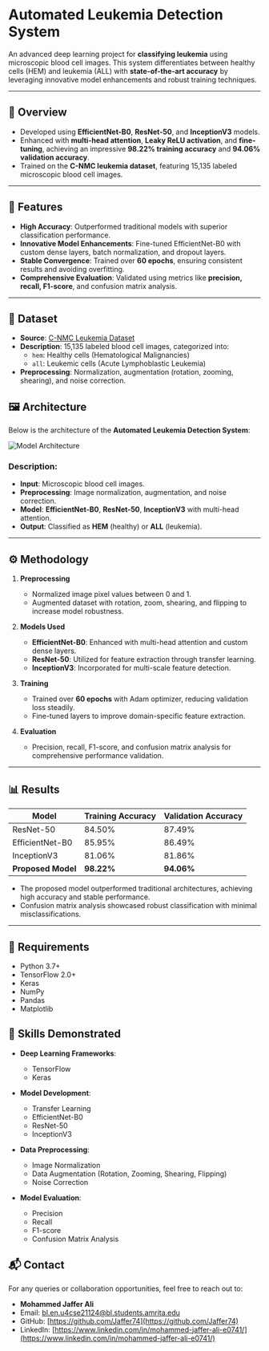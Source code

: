 # Automated Leukemia Detection System  
An advanced deep learning project for **classifying leukemia** using microscopic blood cell images. This system differentiates between healthy cells (HEM) and leukemia (ALL) with **state-of-the-art accuracy** by leveraging innovative model enhancements and robust training techniques.  

---

## 🌟 Overview  
- Developed using **EfficientNet-B0**, **ResNet-50**, and **InceptionV3** models.  
- Enhanced with **multi-head attention**, **Leaky ReLU activation**, and **fine-tuning**, achieving an impressive **98.22% training accuracy** and **94.06% validation accuracy**.  
- Trained on the **C-NMC leukemia dataset**, featuring 15,135 labeled microscopic blood cell images.  

---

## 🚀 Features  
- **High Accuracy**: Outperformed traditional models with superior classification performance.  
- **Innovative Model Enhancements**: Fine-tuned EfficientNet-B0 with custom dense layers, batch normalization, and dropout layers.  
- **Stable Convergence**: Trained over **60 epochs**, ensuring consistent results and avoiding overfitting.  
- **Comprehensive Evaluation**: Validated using metrics like **precision, recall, F1-score**, and confusion matrix analysis.  

---

## 📂 Dataset  
- **Source**: [C-NMC Leukemia Dataset](https://www.kaggle.com/competitions/c-nmc-2019/data)  
- **Description**: 15,135 labeled blood cell images, categorized into:  
  - `hem`: Healthy cells (Hematological Malignancies)  
  - `all`: Leukemic cells (Acute Lymphoblastic Leukemia)  
- **Preprocessing**: Normalization, augmentation (rotation, zooming, shearing), and noise correction.

## 🖼️ Architecture  

Below is the architecture of the **Automated Leukemia Detection System**:

![Model Architecture](./images/model_architecture.png)

### Description:
- **Input**: Microscopic blood cell images.
- **Preprocessing**: Image normalization, augmentation, and noise correction.
- **Model**: **EfficientNet-B0**, **ResNet-50**, **InceptionV3** with multi-head attention.
- **Output**: Classified as **HEM** (healthy) or **ALL** (leukemia).


---

## ⚙️ Methodology  
1. **Preprocessing**  
   - Normalized image pixel values between 0 and 1.  
   - Augmented dataset with rotation, zoom, shearing, and flipping to increase model robustness.  

2. **Models Used**  
   - **EfficientNet-B0**: Enhanced with multi-head attention and custom dense layers.  
   - **ResNet-50**: Utilized for feature extraction through transfer learning.  
   - **InceptionV3**: Incorporated for multi-scale feature detection.  

3. **Training**  
   - Trained over **60 epochs** with Adam optimizer, reducing validation loss steadily.  
   - Fine-tuned layers to improve domain-specific feature extraction.  

4. **Evaluation**  
   - Precision, recall, F1-score, and confusion matrix analysis for comprehensive performance validation.  

---

## 📊 Results  
| Model            | Training Accuracy | Validation Accuracy |  
|-------------------|-------------------|---------------------|  
| ResNet-50        | 84.50%           | 87.49%             |  
| EfficientNet-B0  | 85.95%           | 86.49%             |  
| InceptionV3      | 81.06%           | 81.86%             |  
| **Proposed Model** | **98.22%**       | **94.06%**         |  

- The proposed model outperformed traditional architectures, achieving high accuracy and stable performance.  
- Confusion matrix analysis showcased robust classification with minimal misclassifications.  

---

## 🔧 Requirements  
- Python 3.7+  
- TensorFlow 2.0+  
- Keras  
- NumPy  
- Pandas  
- Matplotlib  

## 🧠 Skills Demonstrated  
- **Deep Learning Frameworks**:  
  - TensorFlow  
  - Keras  

- **Model Development**:  
  - Transfer Learning  
  - EfficientNet-B0  
  - ResNet-50  
  - InceptionV3  

- **Data Preprocessing**:  
  - Image Normalization  
  - Data Augmentation (Rotation, Zooming, Shearing, Flipping)  
  - Noise Correction  

- **Model Evaluation**:  
  - Precision  
  - Recall  
  - F1-score  
  - Confusion Matrix Analysis
    
## 📬 Contact  
For any queries or collaboration opportunities, feel free to reach out to:  
- **Mohammed Jaffer Ali**  
- Email: [bl.en.u4cse21124@bl.students.amrita.edu](mailto:bl.en.u4cse21124@bl.students.amrita.edu)  
- GitHub: [https://github.com/Jaffer74](https://github.com/Jaffer74)  
- LinkedIn: [https://www.linkedin.com/in/mohammed-jaffer-ali-e0741/](https://www.linkedin.com/in/mohammed-jaffer-ali-e0741/)  

